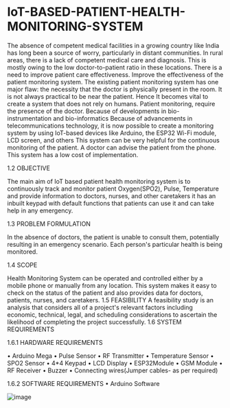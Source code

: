 # IoT-BASED-PATIENT-HEALTH-MONITORING-SYSTEM
The absence of competent medical facilities in a growing country like India has long been a
source of worry, particularly in distant communities. In rural areas, there is a lack of competent
medical care and diagnosis. This is mostly owing to the low doctor-to-patient ratio in these
locations. There is a need to improve patient care effectiveness. Improve the effectiveness of the
patient monitoring system. The existing patient monitoring system has one major flaw: the necessity
that the doctor is physically present in the room. It is not always practical to be near the patient.
Hence It becomes vital to create a system that does not rely on humans. Patient monitoring, require
the presence of the doctor. Because of developments in bio-instrumentation and bio-informatics
Because of advancements in telecommunications technology, it is now possible to create a
monitoring system by using IoT-based devices like Arduino, the ESP32 Wi-Fi module, LCD screen,
and others
This system can be very helpful for the continuous monitoring of the patient. A doctor can advise
the patient from the phone. This system has a low cost of implementation.

1.2 OBJECTIVE

The main aim of IoT based patient health monitoring system is to continuously track
and monitor patient Oxygen(SPO2), Pulse, Temperature and provide information to
doctors, nurses, and other caretakers it has an inbuilt keypad with default functions that
patients can use it and can take help in any emergency.

1.3 PROBLEM FORMULATION

In the absence of doctors, the patient is unable to consult them, potentially resulting in an
emergency scenario. Each person's particular health is being monitored.



1.4 SCOPE

Health Monitoring System can be operated and controlled either by a mobile phone or
manually from any location. This system makes it easy to check on the status of the patient
and also provides data for doctors, patients, nurses, and caretakers.
1.5 FEASIBILITY
A feasibility study is an analysis that considers all of a project's relevant factors
including economic, technical, legal, and scheduling considerations to ascertain the likelihood
of completing the project successfully.
1.6 SYSTEM REQUIREMENTS

1.6.1 HARDWARE REQUIREMENTS

• Arduino Mega
• Pulse Sensor
• RF Transmitter
• Temperature Sensor
• SPO2 Sensor
• 4*4 Keypad
• LCD Display
• ESP32Module
• GSM Module
• RF Receiver
• Buzzer
• Connecting wires(Jumper cables- as per required)

1.6.2 SOFTWARE REQUIREMENTS
• Arduino Software

![image](https://user-images.githubusercontent.com/123846568/215298416-272a272c-6a33-4236-a9e9-eb067c73b0a2.png)
